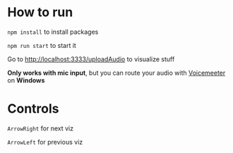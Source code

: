 # How to run

`npm install` to install packages

`npm run start` to start it

Go to [http://localhost:3333/uploadAudio](http://localhost:3333/uploadAudio) to visualize stuff

**Only works with mic input**, but you can route your audio with [Voicemeeter](https://vb-audio.com/Voicemeeter/) on **Windows**

# Controls

`ArrowRight` for next viz

`ArrowLeft` for previous viz
